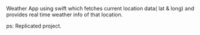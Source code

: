 Weather App using swift which fetches current location data( lat & long) and provides real time weather info of that location.

ps: Replicated project.
